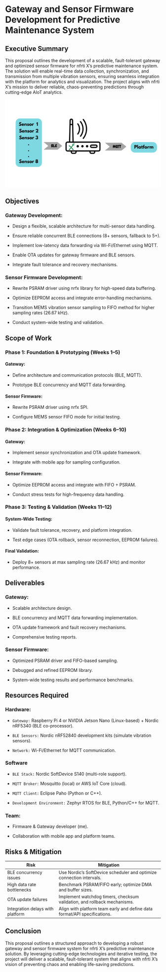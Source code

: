 # Gateway and Sensor Firmware Development for Predictive Maintenance System

## Executive Summary
This proposal outlines the development of a scalable, fault-tolerant gateway and optimized sensor firmware for nfrti X’s predictive maintenance system. The solution will enable real-time data collection, synchronization, and transmission from multiple vibration sensors, ensuring seamless integration with the platform for analytics and visualization. The project aligns with nfrti X’s mission to deliver reliable, chaos-preventing predictions through cutting-edge AIoT analytics.

![](media/overview.png)

## Objectives
### Gateway Development:

- Design a flexible, scalable architecture for multi-sensor data handling.

- Ensure reliable concurrent BLE connections (8+ sensors, fallback to 5+).

- Implement low-latency data forwarding via Wi-Fi/Ethernet using MQTT.

- Enable OTA updates for gateway firmware and BLE sensors.

- Integrate fault tolerance and recovery mechanisms.


### Sensor Firmware Development:

- Rewrite PSRAM driver using nrfx library for high-speed data buffering.

- Optimize EEPROM access and integrate error-handling mechanisms.

- Transition MEMS vibration sensor sampling to FIFO method for higher sampling rates (26.67 kHz).

- Conduct system-wide testing and validation.

## Scope of Work
### Phase 1: Foundation & Prototyping (Weeks 1–5)
#### Gateway:

- Define architecture and communication protocols (BLE, MQTT).

- Prototype BLE concurrency and MQTT data forwarding.

#### Sensor Firmware:

- Rewrite PSRAM driver using nrfx SPI.

- Configure MEMS sensor FIFO mode for initial testing.

### Phase 2: Integration & Optimization (Weeks 6–10)
#### Gateway:

- Implement sensor synchronization and OTA update framework.

- Integrate with mobile app for sampling configuration.

#### Sensor Firmware:

- Optimize EEPROM access and integrate with FIFO + PSRAM.

- Conduct stress tests for high-frequency data handling.

### Phase 3: Testing & Validation (Weeks 11–12)
#### System-Wide Testing:

- Validate fault tolerance, recovery, and platform integration.

- Test edge cases (OTA rollback, sensor reconnection, EEPROM failures).

#### Final Validation:

- Deploy 8+ sensors at max sampling rate (26.67 kHz) and monitor performance.

## Deliverables
### Gateway:

- Scalable architecture design.

- BLE concurrency and MQTT data forwarding implementation.

- OTA update framework and fault recovery mechanisms.

- Comprehensive testing reports.

### Sensor Firmware:

- Optimized PSRAM driver and FIFO-based sampling.

- Debugged and refined EEPROM library.

- System-wide testing results and performance benchmarks.


## Resources Required
### Hardware:
- `Gateway:` Raspberry Pi 4 or NVIDIA Jetson Nano (Linux-based) + Nordic nRF5340 (BLE co-processor).

- `BLE Sensors:` Nordic nRF52840 development kits (simulate vibration sensors).

- `Network:` Wi-Fi/Ethernet for MQTT communication.

### Software
- `BLE Stack:` Nordic SoftDevice S140 (multi-role support).

- `MQTT Broker:` Mosquitto (local) or AWS IoT Core (cloud).

- `MQTT Client:` Eclipse Paho (Python or C++).

- `Development Environment:` Zephyr RTOS for BLE, Python/C++ for MQTT.
### Team:

- Firmware & Gateway developer (me).

- Collaboration with mobile app and platform teams.

## Risks & Mitigation

| Risk                          | Mitigation |
|--------------------------------|------------------------------------------------------------------------------------------------|
| BLE concurrency issues        | Use Nordic’s SoftDevice scheduler and optimize connection intervals.                           |
| High data rate bottlenecks    | Benchmark PSRAM/FIFO early; optimize DMA and buffer sizes.                                    |
| OTA update failures           | Implement watchdog timers, checksum validation, and rollback mechanisms.                      |
| Integration delays with platform | Align with platform team early and define data format/API specifications.                   |

## Conclusion
This proposal outlines a structured approach to developing a robust gateway and sensor firmware system for nfrti X’s predictive maintenance solution. By leveraging cutting-edge technologies and iterative testing, the project will deliver a scalable, fault-tolerant system that aligns with nfrti X’s vision of preventing chaos and enabling life-saving predictions.